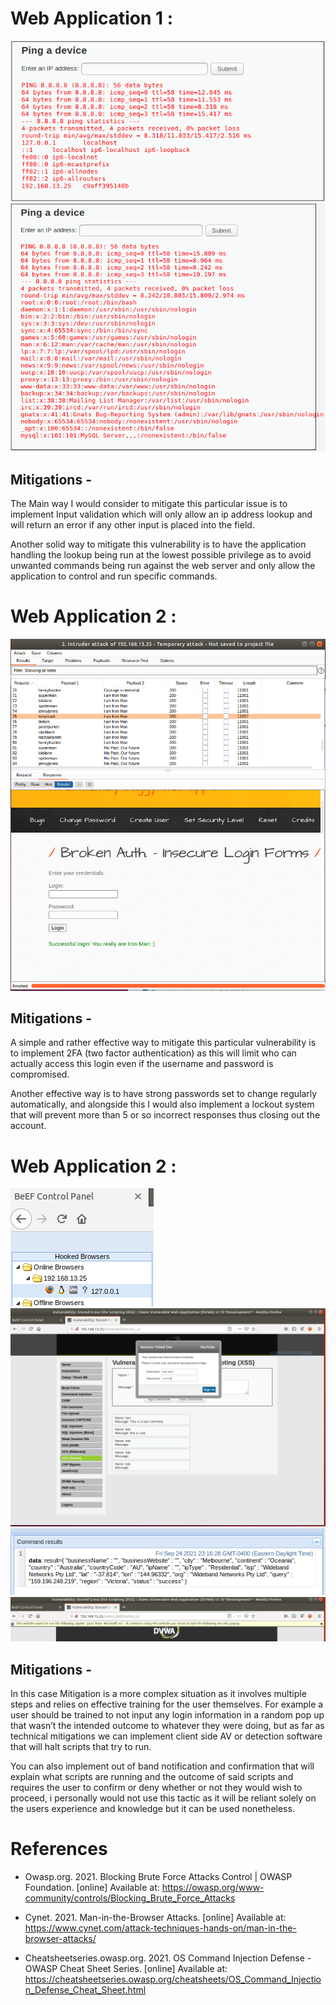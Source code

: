 # Web Application 1 :  

 ![Hosts Deliverable](./Images/Hosts_Deliverable.PNG)
 ![Passwords Deliverable](./Images/passwd_Deliverable.PNG)

## Mitigations -  
The Main way I would consider to mitigate this particular issue is to implement Input validation which will only allow an ip address lookup and will return an error if any other input is placed into the field.

Another solid way to mitigate this vulnerability is to have the application handling the lookup being run at the lowest possible privilege as to avoid unwanted commands being run against the web server and only allow the application to control and run specific commands.

# Web Application 2 :  

 ![Brute Force Deliverable](./Images/Bruteforce_deliverable.PNG)

## Mitigations -  
A simple and rather effective way to mitigate this particular vulnerability is to implement 2FA (two factor authentication) as this will limit who can actually access this login even if the username and password is compromised.

Another effective way is to have strong passwords set to change regularly automatically, and alongside this I would also implement a lockout system that will prevent more than 5 or so incorrect responses thus closing out the account.

# Web Application 2 :  

 ![XSS Success](Images/xss_success_deliverable.PNG) 
 ![Pretty Theft](Images/Pretty_theft_deliverable.PNG)
 ![Geolocation](Images/geolocation_success_deliverable.PNG)
 ![Fake Notification](Images/fake_notification_success.PNG)

## Mitigations -  
In this case Mitigation is a more complex situation as it involves multiple steps and relies on effective training for the user themselves. For example a user should be trained to not input any login information in a random pop up that wasn’t the intended outcome to whatever they were doing, but as far as technical mitigations we can implement client side AV or detection software that will halt scripts that try to run. 

You can also implement out of band notification and confirmation that will explain what scripts are running and the outcome of said scripts and requires the user to confirm or deny whether or not they would wish to proceed, i personally would not use this tactic as it will be reliant solely on the users experience and knowledge but it can be used nonetheless.


# References

- Owasp.org. 2021. Blocking Brute Force Attacks Control | OWASP Foundation. [online] Available at: <https://owasp.org/www-community/controls/Blocking_Brute_Force_Attacks>  

- Cynet. 2021. Man-in-the-Browser Attacks. [online] Available at: <https://www.cynet.com/attack-techniques-hands-on/man-in-the-browser-attacks/>  

- Cheatsheetseries.owasp.org. 2021. OS Command Injection Defense - OWASP Cheat Sheet Series. [online] Available at: <https://cheatsheetseries.owasp.org/cheatsheets/OS_Command_Injection_Defense_Cheat_Sheet.html>  

